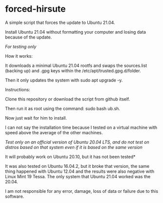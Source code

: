 # forced-hirsute
A simple script that forces the update to Ubuntu 21.04.

Install Ubuntu 21.04 without formatting your computer and losing data because of the update.

*For testing only*

How it works:

It downloads a minimal Ubuntu 21.04 rootfs and swaps the sources.list (backing up) and .gpg keys within the /etc/apt/trusted.gpg.d/folder.

Then it only updates the system with sudo apt upgrade -y.

Instructions:

Clone this repository or download the script from github itself. 

Then run it as root using the command: sudo bash ub.sh.

Now just wait for him to install.

I can not say the installation time because I tested on a virtual machine with speed above the average of the other machines.

*Test only on an official version of Ubuntu 20.04 LTS, and do not test on distros based on that system even if it is based on the same version*

It will probably work on Ubuntu 20.10, but it has not been tested*

It was also tested on Ubuntu 16.04.2, but it broke that version, the same thing happened with Ubuntu 12.04 and the results were also negative with Linux Mint 19 Tessa. The only system that Ubuntu 21.04 worked was the 20.04.

I am not responsible for any error, damage, loss of data or failure due to this software. 
